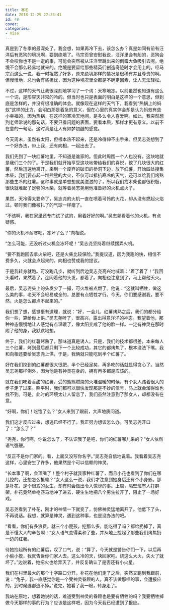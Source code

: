 ```yaml
---
title: 寒冬
date: 2018-12-29 22:33:41
id: 48
cover: 
categories:
- nise
---
```


 真是到了冬季的最深处了。我会想，如果再冷下去，该怎么办？真是如同有前有汪洋后有恶狗的境况啊，要到绝境了。马宗页曾安慰我说，汪洋里会有船的，恶狗会不会咬你也不是一定的事，可能会突然被从汪洋里跳出来的倒霉大鱼吸引去呢。绝境不会那么轻易地就来的。绝境是要留给那些精英们创造奇迹时才会用上的。经马宗页这么一说，我一时坦然了好多，原来绝境那样的情况是很稀有并且尊贵的啊。但慢慢地，总也会有些担忧，因为这种境况里全都是不确定因素，让人无法轻松。

 不过，这样的天气让我很深刻地学习了一个词：天寒地冻。以前虽然也知道有这么一个词，是形容天非常的冷的。但当时也只是表面的明白是这样的一个意思，但到底是怎样的，并没有很准确的体会。就像现在这样的天气下，我看到“热锅上的蚂蚁”这样的比方，会明白那是着急的意义，但在心里的真实体会却是认为蚂蚁有些小幸福的，因为热锅，在这样的寒冷天地间，是多么令人喜爱啊。如此，我突然想到老师常说的那句话，不要只看问题的表面，要看本质，那样才更有意义。以前不在意的一句话，这时真是让人有如梦初醒的感觉。

 今天周末，虽然有太阳，但根本热不起来，还是冷得伸不出手来。但吴志尧想到了一个好办法，带上我，还有向相，一起出去了。

 我们先到了一块红薯地里，不知道是谁家的。但此时周围一个人也没有，这块地就是我们三个的了。于是我们就开始享受这块地带给我们的喜悦，挖了几块很大的红薯，然后迅速地离开。来到一个废弃的破旧的桥洞下边，放下红薯，开始四处搜集木柴，我们要点起一堆熊熊的大火，不仅可以抵抗寒冷的天气，还可以给我们烤熟那些生冷的红薯。这种事就是单想想就美滋滋的了，所以我们找木柴也都很积极，很快就堆起了足够的木柴，就等着吴志尧用他准备好的火机点火了。

 果然，天冷得太要命了，吴志尧的火机一直在喷着可怜的火花，却从没有燃起火焰过。顿时我们像被扎了的气球一样瘪了。

 “不该啊，我在家里还专门试了试的，用着好好的啊。”吴志尧看着他的火机，有点疑惑。

 “你的火机不耐寒吧，冻坏了么？”向相说。

 “怎么可能，还没听过火机会冻坏呢！”吴志尧坚持着继续摆弄火机。

 “要不我跑回去拿火柴吧，还是火柴比较保险。”我提议道，因为我跑的快，相信不费多久，火就会点起来的。向相也赞成我的提议。

 于是我转身就跑。可没跑几步，就听到后边吴志尧高兴地喊着：“着了着了！”我回头看时，果然着了，连同着他的头发，都着了。向相也注意到了，马上帮他灭火。

 最后，吴志尧头上的头发少了一撮，可火堆被点燃了。他说：“这就叫牺牲，做这么美的事，老天不会轻易成全的，总要有点牺牲才行。今天，你们要感谢我，要不然，火是怎么都点不起来的。”

 我们想了想，感觉挺有道理，就说：“好，一会儿，红薯烤熟之后，我们的都分给你一些，算给你上供。”吴志尧听了，很高兴，露出得意洋洋的神态。我望着他，那种神态慢慢地让人感觉有点温暖了，像太阳变成了他的脸一样。一定有神灵在那时附了他的身，我默默地想。

 终于，我们的红薯烤熟了，那味道真是诱人。只是，我们的技术都很差，本来每人三个红薯，烤到最后都只剩下一个比较成功，其它的都烤焦了，根本没法下嘴。我和向相还要给吴志尧上供，于是，我俩就只能吃到半个红薯了。

 好在我们挖到的红薯都很大很肥，半个已经足矣，再多吃的话就显得贪心了。当然吴志尧那样例外，因为他是有神灵在身的，拥有再多都是应该的。

 就在我们吃着香甜的红薯，受的熊熊燃烧的火堆温暖的时候，有个女人踏着很大的步子走了过来。照平时，我们都可以很快发现那是不妙的信号，马上就会溜得谁也找不到。可是，此时的环境太让人留恋了，我们虽然注意到了那女人，却都没有在意。

 “好啊，你们！吃饱了么？”女人来到了跟前，大声地质问道。

 我们这才反应过来，想逃已经不行了。我正努力想该怎么办。可吴志尧开口了：“怎么了？”

 “尧尧，你行啊，你说怎么了，不认识我了是吧，你们的红薯哪儿来的？”女人依然语气强硬。

 “反正不是你们家的。看，上面又没写你名字。”吴志尧自信地说着。我看着吴志尧这样，心里安生了许多，他果然是个可以信赖的神灵。

 “长本事了啊，会顶嘴了！整个村子就我家种红薯了，而且小花也看到了你们在哪儿挖的，还想怎么抵赖？”女人这么一说，我们才注意到她身后还有个小身影。那是朴花，是个很乖的女生，却有时会做出令人惊讶的事。上周，隔壁班有人打群架，朴花竟然单枪匹马地冲了进去，硬生生地把八个男生拉开了，阻止了一场好戏。

 吴志尧看到了朴花，刚才的神情一下就变了，仿佛神灵猛地离开了。他低下了头，不再说话。我想，就算是神灵，遇到这种事，也是没办法的吧。

 “看看，你们有多浪费。就三个小屁孩，挖那么多，能吃得了吗？都给扔掉了，真是不懂大人的辛苦啊！”女人语气变得柔和了些，并从地上捡起了那些我们烤焦扔一边的红薯。

 待她捡起所有的红薯后，叹了口气，说：“算了，今天就是警告你们一下，以后再小偷小摸，我就告诉你们家人去。这么冷的天，快回家吧。烧这么大火，失火了就坏了。”边说着，她把火也给弄灭了，并反复确认了是否还有小火星。

 我们在村里最大的那个十字路口分开。朴花在他们走了之后，突然又跑到我跟前，说：“兔子，我一直感觉你是一个受神灵眷顾的人，真不该做那样的事，会遭报应的，到时候逃都逃不掉。”说完，她看了我一眼，转身走了。

 我站在原地，想着她说的话，难道受到神灵的眷顾也是要有牺牲的吗？我要牺牲掉做今天那样的事的行为？应该是这样吧，因为今天我已经遭到了报应。
